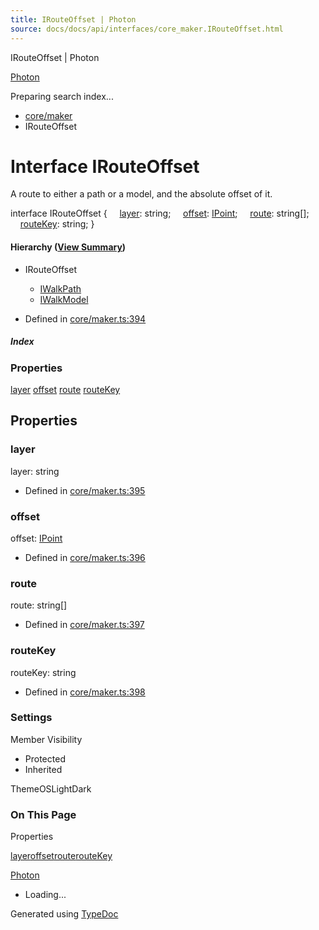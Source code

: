 ```yaml
---
title: IRouteOffset | Photon
source: docs/docs/api/interfaces/core_maker.IRouteOffset.html
---
```


IRouteOffset | Photon

[Photon](../index.html)




Preparing search index...

* [core/maker](../modules/core_maker.html)
* IRouteOffset

# Interface IRouteOffset

A route to either a path or a model, and the absolute offset of it.

interface IRouteOffset {
    [layer](#layer): string;
    [offset](#offset): [IPoint](core_schema.IPoint.html);
    [route](#route): string[];
    [routeKey](#routekey): string;
}

#### Hierarchy ([View Summary](../hierarchy.html#core/maker.IRouteOffset))

* IRouteOffset
  + [IWalkPath](core_maker.IWalkPath.html)
  + [IWalkModel](core_maker.IWalkModel.html)

* Defined in [core/maker.ts:394](https://github.com/mwhite454/photon/blob/main/packages/photon/src/core/maker.ts#L394)

##### Index

### Properties

[layer](#layer)
[offset](#offset)
[route](#route)
[routeKey](#routekey)

## Properties

### layer

layer: string

* Defined in [core/maker.ts:395](https://github.com/mwhite454/photon/blob/main/packages/photon/src/core/maker.ts#L395)

### offset

offset: [IPoint](core_schema.IPoint.html)

* Defined in [core/maker.ts:396](https://github.com/mwhite454/photon/blob/main/packages/photon/src/core/maker.ts#L396)

### route

route: string[]

* Defined in [core/maker.ts:397](https://github.com/mwhite454/photon/blob/main/packages/photon/src/core/maker.ts#L397)

### routeKey

routeKey: string

* Defined in [core/maker.ts:398](https://github.com/mwhite454/photon/blob/main/packages/photon/src/core/maker.ts#L398)

### Settings

Member Visibility

* Protected
* Inherited

ThemeOSLightDark

### On This Page

Properties

[layer](#layer)[offset](#offset)[route](#route)[routeKey](#routekey)

[Photon](../index.html)

* Loading...

Generated using [TypeDoc](https://typedoc.org/)
